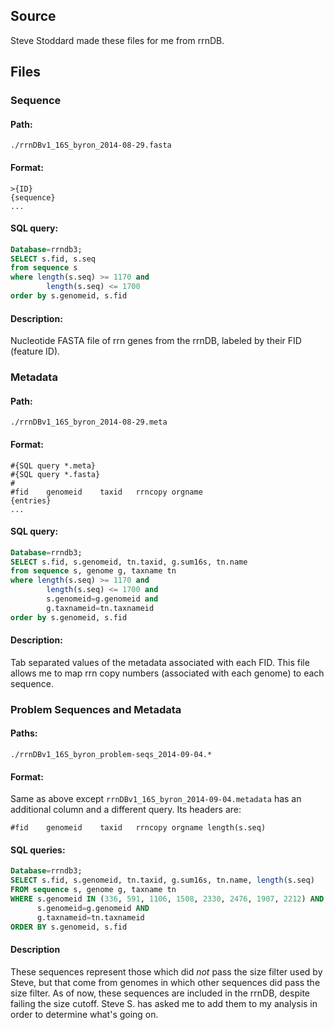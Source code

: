 ## Source ##
Steve Stoddard made these files for me from rrnDB.

## Files ##
### Sequence ###
#### Path: ####

    ./rrnDBv1_16S_byron_2014-08-29.fasta

#### Format: ####

    >{ID}
    {sequence}
    ...

#### SQL query: ####

```sql
Database=rrndb3;
SELECT s.fid, s.seq
from sequence s
where length(s.seq) >= 1170 and
        length(s.seq) <= 1700
order by s.genomeid, s.fid
```

#### Description: ####
Nucleotide FASTA file of rrn genes from the rrnDB, labeled by their FID
(feature ID).


### Metadata ###
#### Path: ####

    ./rrnDBv1_16S_byron_2014-08-29.meta

#### Format: ####

    #{SQL query *.meta}
    #{SQL query *.fasta}
    #
    #fid	genomeid	taxid	rrncopy	orgname
    {entries}
    ...

#### SQL query: ####

```sql
Database=rrndb3;
SELECT s.fid, s.genomeid, tn.taxid, g.sum16s, tn.name
from sequence s, genome g, taxname tn
where length(s.seq) >= 1170 and
        length(s.seq) <= 1700 and
        s.genomeid=g.genomeid and
        g.taxnameid=tn.taxnameid
order by s.genomeid, s.fid
```

#### Description: ####
Tab separated values of the metadata associated with each FID.
This file allows me to map rrn copy numbers (associated with each genome)
to each sequence.

### Problem Sequences and Metadata ###
#### Paths: ####

    ./rrnDBv1_16S_byron_problem-seqs_2014-09-04.*

#### Format: ####
Same as above except `rrnDBv1_16S_byron_2014-09-04.metadata` has an
additional column and a different query.
Its headers are:

    #fid	genomeid	taxid	rrncopy	orgname	length(s.seq)

#### SQL queries: ####

```sql
Database=rrndb3;
SELECT s.fid, s.genomeid, tn.taxid, g.sum16s, tn.name, length(s.seq)
FROM sequence s, genome g, taxname tn
WHERE s.genomeid IN (336, 591, 1106, 1508, 2330, 2476, 1907, 2212) AND
      s.genomeid=g.genomeid AND
      g.taxnameid=tn.taxnameid
ORDER BY s.genomeid, s.fid
```

#### Description ####
These sequences represent those which did _not_ pass the size filter
used by Steve, but that come from genomes in which other sequences did pass
the size filter.
As of now, these sequences are included in the rrnDB, despite failing the size
cutoff.
Steve S. has asked me to add them to my analysis in order to determine
what's going on.
